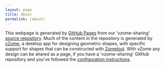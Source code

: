 ```yaml
---
layout: page
title: About
permalink: /about/
---
```


This webpage is generated by [GitHub Pages][pages] from our 'vzome-sharing' [source repository][source].
Much of the content in the repository is generated by [vZome][vzome], a desktop app for designing geometric shapes,
with specific support for shapes that can be constructed with [Zometool][zometool]. With vZome any design can be
shared as a page, if you have a 'vzome-sharing' GitHub repository and you've followed the [configuration instructions][help].

[pages]: https://pages.github.com/
[source]: https://github.com/Zometool/vzome-sharing/
[vzome]: https://vzome.com/
[zometool]: https://zometool.com
[help]: https://docs.vzome.com/sharing.html
